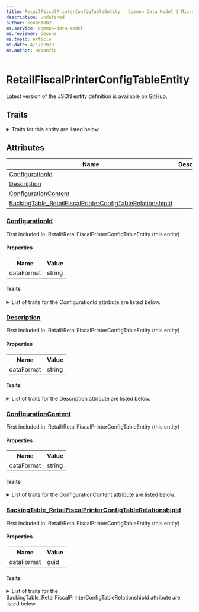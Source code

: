 ```yaml
---
title: RetailFiscalPrinterConfigTableEntity - Common Data Model | Microsoft Docs
description: undefined
author: nenad1002
ms.service: common-data-model
ms.reviewer: deonhe
ms.topic: article
ms.date: 4/17/2020
ms.author: nebanfic
---
```


# RetailFiscalPrinterConfigTableEntity

  
 Latest version of the JSON entity definition is available on <a href="https://github.com/Microsoft/CDM/tree/master/schemaDocuments/core/erp/Entities/Commerce/Retail/RetailFiscalPrinterConfigTableEntity.cdm.json" target="_blank">GitHub</a>.  

## Traits

<details>
<summary>Traits for this entity are listed below.  
</summary>

**is.CDM.entityVersion**  
  <table><tr><th>Parameter</th><th>Value</th><th>Data type</th><th>Explanation</th></tr><tr><td>versionNumber</td><td>"1.0.0"</td><td>string</td><td>semantic version number of the entity</td></tr></table>

**is.application.releaseVersion**  
  <table><tr><th>Parameter</th><th>Value</th><th>Data type</th><th>Explanation</th></tr><tr><td>releaseVersion</td><td>"10.0.13.0"</td><td>string</td><td>semantic version number of the application introducing this entity</td></tr></table>

</details>

## Attributes

|Name|Description|First Included in Instance|
|---|---|---|
|[ConfigurationId](#ConfigurationId)||<a href="RetailFiscalPrinterConfigTableEntity.md" target="_blank">Retail/RetailFiscalPrinterConfigTableEntity</a>|
|[Description](#Description)||<a href="RetailFiscalPrinterConfigTableEntity.md" target="_blank">Retail/RetailFiscalPrinterConfigTableEntity</a>|
|[ConfigurationContent](#ConfigurationContent)||<a href="RetailFiscalPrinterConfigTableEntity.md" target="_blank">Retail/RetailFiscalPrinterConfigTableEntity</a>|
|[BackingTable_RetailFiscalPrinterConfigTableRelationshipId](#BackingTable_RetailFiscalPrinterConfigTableRelationshipId)||<a href="RetailFiscalPrinterConfigTableEntity.md" target="_blank">Retail/RetailFiscalPrinterConfigTableEntity</a>|

### <a href=#ConfigurationId name="ConfigurationId">ConfigurationId</a>

First included in: Retail/RetailFiscalPrinterConfigTableEntity (this entity)  

#### Properties

<table><tr><th>Name</th><th>Value</th></tr><tr><td>dataFormat</td><td>string</td></tr></table>

#### Traits

<details>
<summary>List of traits for the ConfigurationId attribute are listed below.</summary>

**is.dataFormat.character**  
**is.dataFormat.big**  
**is.dataFormat.array**  
**is.dataFormat.character**  
**is.dataFormat.array**  
</details>

### <a href=#Description name="Description">Description</a>

First included in: Retail/RetailFiscalPrinterConfigTableEntity (this entity)  

#### Properties

<table><tr><th>Name</th><th>Value</th></tr><tr><td>dataFormat</td><td>string</td></tr></table>

#### Traits

<details>
<summary>List of traits for the Description attribute are listed below.</summary>

**is.dataFormat.character**  
**is.dataFormat.big**  
**is.dataFormat.array**  
**is.dataFormat.character**  
**is.dataFormat.array**  
</details>

### <a href=#ConfigurationContent name="ConfigurationContent">ConfigurationContent</a>

First included in: Retail/RetailFiscalPrinterConfigTableEntity (this entity)  

#### Properties

<table><tr><th>Name</th><th>Value</th></tr><tr><td>dataFormat</td><td>string</td></tr></table>

#### Traits

<details>
<summary>List of traits for the ConfigurationContent attribute are listed below.</summary>

**is.dataFormat.character**  
**is.dataFormat.big**  
**is.dataFormat.array**  
**is.dataFormat.character**  
**is.dataFormat.array**  
</details>

### <a href=#BackingTable_RetailFiscalPrinterConfigTableRelationshipId name="BackingTable_RetailFiscalPrinterConfigTableRelationshipId">BackingTable_RetailFiscalPrinterConfigTableRelationshipId</a>

First included in: Retail/RetailFiscalPrinterConfigTableEntity (this entity)  

#### Properties

<table><tr><th>Name</th><th>Value</th></tr><tr><td>dataFormat</td><td>guid</td></tr></table>

#### Traits

<details>
<summary>List of traits for the BackingTable_RetailFiscalPrinterConfigTableRelationshipId attribute are listed below.</summary>

**is.dataFormat.character**  
**is.dataFormat.big**  
**is.dataFormat.array**  
**is.dataFormat.guid**  
**means.identity.entityId**  
**is.linkedEntity.identifier**  
Marks the attribute(s) that hold foreign key references to a linked (used as an attribute) entity. This attribute is added to the resolved entity to enumerate the referenced entities.  <table><tr><th>Parameter</th><th>Value</th><th>Data type</th><th>Explanation</th></tr><tr><td>entityReferences</td><td><table><tr><th>entityReference</th><th>attributeReference</th></tr><tr><td><a href="../../../Tables/Commerce/Retail/Group/RetailFiscalPrinterConfigTable.md" target="_blank">/core/erp/Tables/Commerce/Retail/Group/RetailFiscalPrinterConfigTable.cdm.json/RetailFiscalPrinterConfigTable</a></td><td><a href="../../../Tables/Commerce/Retail/Group/RetailFiscalPrinterConfigTable.md#RecId" target="_blank">RecId</a></td></tr></table></td><td>entity</td><td>a reference to the constant entity holding the list of entity references</td></tr></table>

**is.dataFormat.guid**  
**is.dataFormat.character**  
**is.dataFormat.array**  
</details>
